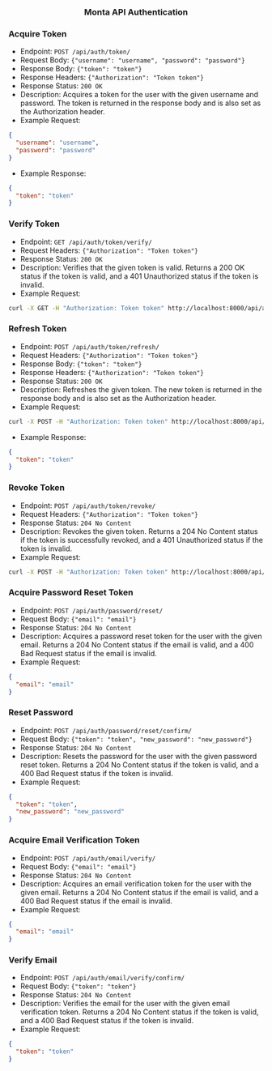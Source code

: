 <h3 align="center">Monta API Authentication</h3>

### Acquire Token

- Endpoint: `POST /api/auth/token/`
- Request Body: `{"username": "username", "password": "password"}`
- Response Body: `{"token": "token"}`
- Response Headers: `{"Authorization": "Token token"}`
- Response Status: `200 OK`
- Description: Acquires a token for the user with the given username and password. The token is returned in the response
  body and is also set as the Authorization header.
- Example Request:

```json
{
  "username": "username",
  "password": "password"
}
```

- Example Response:

```json
{
  "token": "token"
}
```

### Verify Token

- Endpoint: `GET /api/auth/token/verify/`
- Request Headers: `{"Authorization": "Token token"}`
- Response Status: `200 OK`
- Description: Verifies that the given token is valid. Returns a 200 OK status if the token is valid, and a 401
  Unauthorized status if the token is invalid.
- Example Request:

```bash
curl -X GET -H "Authorization: Token token" http://localhost:8000/api/auth/token/verify/
```

### Refresh Token

- Endpoint: `POST /api/auth/token/refresh/`
- Request Headers: `{"Authorization": "Token token"}`
- Response Body: `{"token": "token"}`
- Response Headers: `{"Authorization": "Token token"}`
- Response Status: `200 OK`
- Description: Refreshes the given token. The new token is returned in the response body and is also set as the
  Authorization header.
- Example Request:

```bash
curl -X POST -H "Authorization: Token token" http://localhost:8000/api/auth/token/refresh/
```

- Example Response:

```json
{
  "token": "token"
}
```

### Revoke Token

- Endpoint: `POST /api/auth/token/revoke/`
- Request Headers: `{"Authorization": "Token token"}`
- Response Status: `204 No Content`
- Description: Revokes the given token. Returns a 204 No Content status if the token is successfully revoked, and a 401
  Unauthorized status if the token is invalid.
- Example Request:

```bash
curl -X POST -H "Authorization: Token token" http://localhost:8000/api/auth/token/revoke/
```

### Acquire Password Reset Token

- Endpoint: `POST /api/auth/password/reset/`
- Request Body: `{"email": "email"}`
- Response Status: `204 No Content`
- Description: Acquires a password reset token for the user with the given email. Returns a 204 No Content status if the
  email is valid, and a 400 Bad Request status if the email is invalid.
- Example Request:

```json
{
  "email": "email"
}
```

### Reset Password

- Endpoint: `POST /api/auth/password/reset/confirm/`
- Request Body: `{"token": "token", "new_password": "new_password"}`
- Response Status: `204 No Content`
- Description: Resets the password for the user with the given password reset token. Returns a 204 No Content status if
  the token is valid, and a 400 Bad Request status if the token is invalid.
- Example Request:

```json
{
  "token": "token",
  "new_password": "new_password"
}
```

### Acquire Email Verification Token

- Endpoint: `POST /api/auth/email/verify/`
- Request Body: `{"email": "email"}`
- Response Status: `204 No Content`
- Description: Acquires an email verification token for the user with the given email. Returns a 204 No Content status
  if the email is valid, and a 400 Bad Request status if the email is invalid.
- Example Request:

```json
{
  "email": "email"
}
```

### Verify Email

- Endpoint: `POST /api/auth/email/verify/confirm/`
- Request Body: `{"token": "token"}`
- Response Status: `204 No Content`
- Description: Verifies the email for the user with the given email verification token. Returns a 204 No Content status
  if the token is valid, and a 400 Bad Request status if the token is invalid.
- Example Request:

```json
{
  "token": "token"
}
```